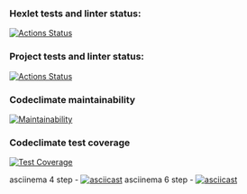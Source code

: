 ### Hexlet tests and linter status:
[![Actions Status](https://github.com/nbardzinkevichh/frontend-project-46/actions/workflows/hexlet-check.yml/badge.svg)](https://github.com/nbardzinkevichh/frontend-project-46/actions)
### Project tests and linter status:
[![Actions Status](https://github.com/nbardzinkevichh/frontend-project-46/actions/workflows/project-check.yml/badge.svg)](https://github.com/nbardzinkevichh/frontend-project-46/actions)
### Codeclimate maintainability
[![Maintainability](https://api.codeclimate.com/v1/badges/35d6e1e316625e3d7d47/maintainability)](https://codeclimate.com/github/nbardzinkevichh/frontend-project-46/maintainability)
### Codeclimate test coverage 
[![Test Coverage](https://api.codeclimate.com/v1/badges/35d6e1e316625e3d7d47/test_coverage)](https://codeclimate.com/github/nbardzinkevichh/frontend-project-46/test_coverage)

asciinema 4 step - [![asciicast](https://asciinema.org/a/671903.svg)](https://asciinema.org/a/671903)
asciinema 6 step - [![asciicast](https://asciinema.org/a/672427.svg)](https://asciinema.org/a/672427)